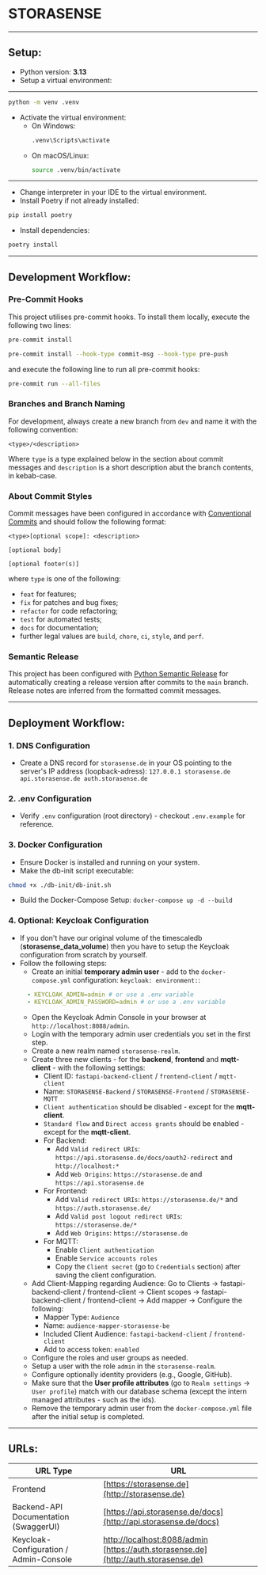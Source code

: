 # STORASENSE
***
## Setup:
- Python version: **3.13**
- Setup a virtual environment:
***
```bash
python -m venv .venv
```
- Activate the virtual environment:
  - On Windows:
    ```bash
    .venv\Scripts\activate
    ```
  - On macOS/Linux:
    ```bash
    source .venv/bin/activate
    ```
***
- Change interpreter in your IDE to the virtual environment.
- Install Poetry if not already installed:
```bash
pip install poetry
```
- Install dependencies:
```bash
poetry install
```
***


## Development Workflow:

### Pre-Commit Hooks

This project utilises pre-commit hooks. To install them locally, execute the following two lines:

```bash
pre-commit install
```

```bash
pre-commit install --hook-type commit-msg --hook-type pre-push
```

and execute the following line to run all pre-commit hooks:

```bash
pre-commit run --all-files
```

### Branches and Branch Naming

For development, always create a new branch from `dev` and name it with the following convention:
```
<type>/<description>
```
Where `type` is a type explained below in the section about commit messages and `description` is a short
description abut the branch contents, in kebab-case.

### About Commit Styles

Commit messages have been configured in accordance with
[Conventional Commits](https://www.conventionalcommits.org/en/v1.0.0/)
and should follow the following format:

```
<type>[optional scope]: <description>

[optional body]

[optional footer(s)]
```

where `type` is one of the following:
- `feat` for features;
- `fix` for patches and bug fixes;
- `refactor` for code refactoring;
- `test` for automated tests;
- `docs` for documentation;
- further legal values are `build`, `chore`, `ci`, `style`, and `perf`.


### Semantic Release

This project has been configured with
[Python Semantic Release](https://github.com/python-semantic-release/python-semantic-release)
for automatically creating a release version after commits to the `main` branch. Release notes
are inferred from the formatted commit messages.

---

## Deployment Workflow:
### 1.  DNS Configuration
- Create a DNS record for `storasense.de` in your OS pointing to the server's IP address (loopback-adress): `127.0.0.1 storasense.de api.storasense.de auth.storasense.de`
### 2. .env Configuration
- Verify `.env` configuration (root directory) - checkout `.env.example` for reference.
### 3. Docker Configuration
- Ensure Docker is installed and running on your system.
- Make the db-init script executable:
```bash
chmod +x ./db-init/db-init.sh
```
- Build the Docker-Compose Setup: `docker-compose up -d --build`
### 4. Optional: Keycloak Configuration
- If you don't have our original volume of the timescaledb (**storasense_data_volume**) then you have to setup the Keycloak configuration from scratch by yourself.
- Follow the following steps:
  * Create an initial **temporary admin user** - add to the `docker-compose.yml` configuration: `keycloak: environment:`:
  ```yaml
    - KEYCLOAK_ADMIN=admin # or use a .env variable
    - KEYCLOAK_ADMIN_PASSWORD=admin # or use a .env variable
  ```
  * Open the Keycloak Admin Console in your browser at `http://localhost:8088/admin`.
  * Login with the temporary admin user credentials you set in the first step.
  * Create a new realm named `storasense-realm`.
  * Create three new clients - for the **backend**, **frontend** and **mqtt-client** - with the following settings:
    * Client ID: `fastapi-backend-client` / `frontend-client` / `mqtt-client`
    * Name: `STORASENSE-Backend` / `STORASENSE-Frontend` / `STORASENSE-MQTT`
    * `Client authentication` should be disabled - except for the **mqtt-client**.
    * `Standard flow` and `Direct access grants` should be enabled - except for the **mqtt-client**.
    * For Backend:
      - Add `Valid redirect URIs`: `https://api.storasense.de/docs/oauth2-redirect` and `http://localhost:*`
      - Add `Web Origins`: `https://storasense.de` and `https://api.storasense.de`
    * For Frontend:
      - Add `Valid redirect URIs`: `https://storasense.de/*` and `https://auth.storasense.de/`
      - Add `Valid post logout redirect URIs`: `https://storasense.de/*`
      - Add `Web Origins`: `https://storasense.de`
    * For MQTT:
      - Enable `Client authentication`
      - Enable `Service accounts roles`
      - Copy the `Client secret` (go to `Credentials` section) after saving the client configuration.
  * Add Client-Mapping regarding Audience: Go to Clients -> fastapi-backend-client / frontend-client -> Client scopes -> fastapi-backend-client / frontend-client -> Add mapper -> Configure the following:
    * Mapper Type: `Audience`
    * Name: `audience-mapper-storasense-be`
    * Included Client Audience: `fastapi-backend-client` / `frontend-client`
    * Add to access token: `enabled`
  * Configure the roles and user groups as needed.
  * Setup a user with the role `admin` in the `storasense-realm`.
  * Configure optionally identity providers (e.g., Google, GitHub).
  * Make sure that the **User profile attributes** (go to `Realm settings` -> `User profile`) match with our database schema (except the intern managed attributes - such as the ids).
  * Remove the temporary admin user from the `docker-compose.yml` file after the initial setup is completed.
---
## URLs:
| URL Type                                   | URL                                                                                                                     |
|--------------------------------------------|-------------------------------------------------------------------------------------------------------------------------|
| Frontend                                   | [https://storasense.de](http://storasense.de)
| Backend-API Documentation <br> (SwaggerUI) | [https://api.storasense.de/docs](http://api.storasense.de/docs)                                                         |
| Keycloak-Configuration / Admin-Console     | [http://localhost:8088/admin](http://localhost:8088/admin) <br> [https://auth.storasense.de](http://auth.storasense.de) |
